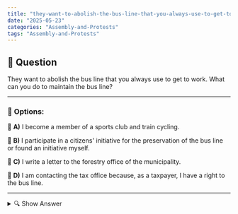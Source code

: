 ```yaml
---
title: "they-want-to-abolish-the-bus-line-that-you-always-use-to-get-to-work-what-can-you-do-to-maintain-the"
date: "2025-05-23"
categories: "Assembly-and-Protests"
tags: "Assembly-and-Protests"
---
```


## 📌 **Question**

They want to abolish the bus line that you always use to get to work. What can you do to maintain the bus line?



---

### 📝 **Options:**

🔘 **A)** I become a member of a sports club and train cycling.

🔘 **B)** I participate in a citizens' initiative for the preservation of the bus line or found an initiative myself.

🔘 **C)** I write a letter to the forestry office of the municipality.

🔘 **D)** I am contacting the tax office because, as a taxpayer, I have a right to the bus line.

---

<details>
  <summary>🔍 Show Answer</summary>

  <p>
💡  <b>Correct Answer:</b>  b
  </p>
  <p>
    📖<b>Explanation:</b>
    
  </p>
</details>
